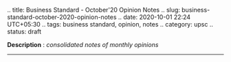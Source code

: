 .. title: Business Standard - October'20 Opinion Notes
.. slug: business-standard-october-2020-opinion-notes
.. date: 2020-10-01 22:24 UTC+05:30
.. tags: business standard, opinion, notes
.. category: upsc
.. status: draft

**Description** : *consolidated notes of monthly opinions*

***
<!-- TEASER_END -->